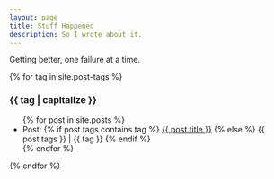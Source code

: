 ```yaml
---
layout: page
title: Stuff Happened
description: So I wrote about it.
---
```


Getting better, one failure at a time.

{% for tag in site.post-tags %}
<div class="post-list">
	<h3>{{ tag | capitalize }}</h3>
	<ul>
		{% for post in site.posts %}
			<li> Post:
			{% if post.tags contains tag %}
				<a href="{{ post.url }}">{{ post.title }}</a>
			{% else %}
				{{ post.tags }} | {{ tag }}
			{% endif %}
			</li>
		{% endfor %}
	</ul>
</div>
{% endfor %}
